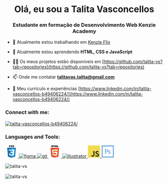 <h1 align="center">Olá, eu sou a Talita Vasconcellos</h1>
<h3 align="center">Estudante em formação de Desenvolvimento Web Kenzie Academy</h3>

- 🔭 Atualmente estou trabalhando em [Kenzie Flix](https://github.com/Kenzie-Academy-Brasil-Developers/m1-sprint_2-kenzieflix-talita-vs)

- 🌱 Atualmente estou aprendendo **HTML, CSS e JavaScript**

- 👨‍💻 Os meus projetos estão disponíveis em [https://github.com/talita-vs?tab=repositories](https://github.com/talita-vs?tab=repositories)

- 📫 Onde me contatar **talitavas.talita@gmail.com**

- 📄 Meu currículo e experiências [https://www.linkedin.com/in/talita-vasconcellos-b49406224/](https://www.linkedin.com/in/talita-vasconcellos-b49406224/)

<h3 align="left">Connect with me:</h3>
<p align="left">
<a href="https://linkedin.com/in/talita-vasconcellos-b49406224/" target="blank"><img align="center" src="https://raw.githubusercontent.com/rahuldkjain/github-profile-readme-generator/master/src/images/icons/Social/linked-in-alt.svg" alt="talita-vasconcellos-b49406224/" height="30" width="40" /></a>
</p>

<h3 align="left">Languages and Tools:</h3>
<p align="left"> <a href="https://www.w3schools.com/css/" target="_blank" rel="noreferrer"> <img src="https://raw.githubusercontent.com/devicons/devicon/master/icons/css3/css3-original-wordmark.svg" alt="css3" width="40" height="40"/> </a> <a href="https://www.figma.com/" target="_blank" rel="noreferrer"> <img src="https://www.vectorlogo.zone/logos/figma/figma-icon.svg" alt="figma" width="40" height="40"/> </a> <a href="https://git-scm.com/" target="_blank" rel="noreferrer"> <img src="https://www.vectorlogo.zone/logos/git-scm/git-scm-icon.svg" alt="git" width="40" height="40"/> </a> <a href="https://www.w3.org/html/" target="_blank" rel="noreferrer"> <img src="https://raw.githubusercontent.com/devicons/devicon/master/icons/html5/html5-original-wordmark.svg" alt="html5" width="40" height="40"/> </a> <a href="https://www.adobe.com/in/products/illustrator.html" target="_blank" rel="noreferrer"> <img src="https://www.vectorlogo.zone/logos/adobe_illustrator/adobe_illustrator-icon.svg" alt="illustrator" width="40" height="40"/> </a> <a href="https://developer.mozilla.org/en-US/docs/Web/JavaScript" target="_blank" rel="noreferrer"> <img src="https://raw.githubusercontent.com/devicons/devicon/master/icons/javascript/javascript-original.svg" alt="javascript" width="40" height="40"/> </a> <a href="https://www.photoshop.com/en" target="_blank" rel="noreferrer"> <img src="https://raw.githubusercontent.com/devicons/devicon/master/icons/photoshop/photoshop-line.svg" alt="photoshop" width="40" height="40"/> </a> </p>

<p><img align="center" src="https://github-readme-stats.vercel.app/api/top-langs?username=talita-vs&show_icons=true&locale=en&layout=compact" alt="talita-vs" /></p>

<p><img align="center" src="https://github-readme-streak-stats.herokuapp.com/?user=talita-vs&" alt="talita-vs" /></p>

